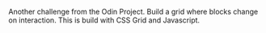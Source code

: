 Another challenge from the Odin Project. Build a grid where blocks change on interaction.
This is build with CSS Grid and Javascript.
